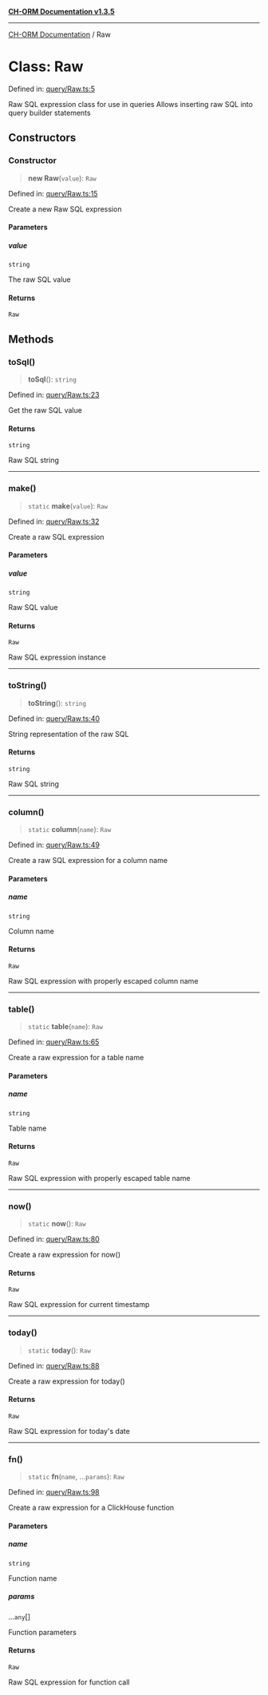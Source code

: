 [**CH-ORM Documentation v1.3.5**](../README.md)

***

[CH-ORM Documentation](../globals.md) / Raw

# Class: Raw

Defined in: [query/Raw.ts:5](https://github.com/iarayan/ch-orm/blob/main/src/query/Raw.ts#L5)

Raw SQL expression class for use in queries
Allows inserting raw SQL into query builder statements

## Constructors

### Constructor

> **new Raw**(`value`): `Raw`

Defined in: [query/Raw.ts:15](https://github.com/iarayan/ch-orm/blob/main/src/query/Raw.ts#L15)

Create a new Raw SQL expression

#### Parameters

##### value

`string`

The raw SQL value

#### Returns

`Raw`

## Methods

### toSql()

> **toSql**(): `string`

Defined in: [query/Raw.ts:23](https://github.com/iarayan/ch-orm/blob/main/src/query/Raw.ts#L23)

Get the raw SQL value

#### Returns

`string`

Raw SQL string

***

### make()

> `static` **make**(`value`): `Raw`

Defined in: [query/Raw.ts:32](https://github.com/iarayan/ch-orm/blob/main/src/query/Raw.ts#L32)

Create a raw SQL expression

#### Parameters

##### value

`string`

Raw SQL value

#### Returns

`Raw`

Raw SQL expression instance

***

### toString()

> **toString**(): `string`

Defined in: [query/Raw.ts:40](https://github.com/iarayan/ch-orm/blob/main/src/query/Raw.ts#L40)

String representation of the raw SQL

#### Returns

`string`

Raw SQL string

***

### column()

> `static` **column**(`name`): `Raw`

Defined in: [query/Raw.ts:49](https://github.com/iarayan/ch-orm/blob/main/src/query/Raw.ts#L49)

Create a raw SQL expression for a column name

#### Parameters

##### name

`string`

Column name

#### Returns

`Raw`

Raw SQL expression with properly escaped column name

***

### table()

> `static` **table**(`name`): `Raw`

Defined in: [query/Raw.ts:65](https://github.com/iarayan/ch-orm/blob/main/src/query/Raw.ts#L65)

Create a raw expression for a table name

#### Parameters

##### name

`string`

Table name

#### Returns

`Raw`

Raw SQL expression with properly escaped table name

***

### now()

> `static` **now**(): `Raw`

Defined in: [query/Raw.ts:80](https://github.com/iarayan/ch-orm/blob/main/src/query/Raw.ts#L80)

Create a raw expression for now()

#### Returns

`Raw`

Raw SQL expression for current timestamp

***

### today()

> `static` **today**(): `Raw`

Defined in: [query/Raw.ts:88](https://github.com/iarayan/ch-orm/blob/main/src/query/Raw.ts#L88)

Create a raw expression for today()

#### Returns

`Raw`

Raw SQL expression for today's date

***

### fn()

> `static` **fn**(`name`, ...`params`): `Raw`

Defined in: [query/Raw.ts:98](https://github.com/iarayan/ch-orm/blob/main/src/query/Raw.ts#L98)

Create a raw expression for a ClickHouse function

#### Parameters

##### name

`string`

Function name

##### params

...`any`[]

Function parameters

#### Returns

`Raw`

Raw SQL expression for function call
